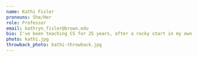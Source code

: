 ```yaml
---
name: Kathi Fisler
pronouns: She/Her
role: Professor
email: kathryn_fisler@brown.edu
bio: I've been teaching CS for 25 years, after a rocky start in my own CS classes. I love jigsaw puzzles, puns, and cooking (and eating!) vegetarian food from around the world.
photo: kathi.jpg
throwback_photo: kathi-throwback.jpg
---
```

